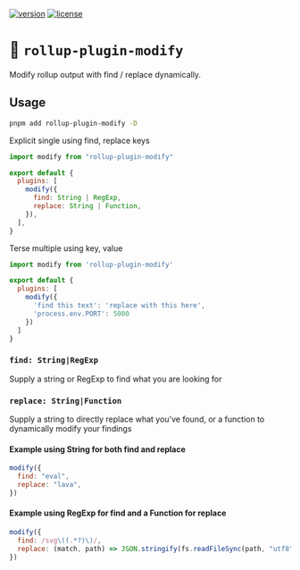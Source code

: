 [![version](https://img.shields.io/npm/v/@kingyue/rollup-plugin-modify.svg)]() [![license](https://img.shields.io/github/license/porsager/rollup-plugin-modify.svg)]()

# 🔎 `rollup-plugin-modify`

Modify rollup output with find / replace dynamically.

## Usage

```bash
pnpm add rollup-plugin-modify -D
```

Explicit single using find, replace keys

```js
import modify from "rollup-plugin-modify"

export default {
  plugins: [
    modify({
      find: String | RegExp,
      replace: String | Function,
    }),
  ],
}
```

Terse multiple using key, value

```js
import modify from 'rollup-plugin-modify'

export default {
  plugins: [
    modify({
      'find this text': 'replace with this here',
      'process.env.PORT': 5000
    })
  ]
}
```

### `find: String|RegExp`

Supply a string or RegExp to find what you are looking for

### `replace: String|Function`

Supply a string to directly replace what you've found, or a function to dynamically modify your findings

#### Example using String for both find and replace

```js
modify({
  find: "eval",
  replace: "lava",
})
```

#### Example using RegExp for find and a Function for replace

```js
modify({
  find: /svg\((.*?)\)/,
  replace: (match, path) => JSON.stringify(fs.readFileSync(path, "utf8")),
})
```
